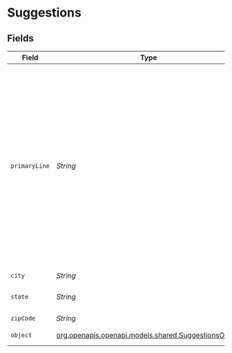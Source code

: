 # Suggestions


## Fields

| Field                                                                                                                                                                                                                                                                                                                                                                                     | Type                                                                                                                                                                                                                                                                                                                                                                                      | Required                                                                                                                                                                                                                                                                                                                                                                                  | Description                                                                                                                                                                                                                                                                                                                                                                               |
| ----------------------------------------------------------------------------------------------------------------------------------------------------------------------------------------------------------------------------------------------------------------------------------------------------------------------------------------------------------------------------------------- | ----------------------------------------------------------------------------------------------------------------------------------------------------------------------------------------------------------------------------------------------------------------------------------------------------------------------------------------------------------------------------------------- | ----------------------------------------------------------------------------------------------------------------------------------------------------------------------------------------------------------------------------------------------------------------------------------------------------------------------------------------------------------------------------------------- | ----------------------------------------------------------------------------------------------------------------------------------------------------------------------------------------------------------------------------------------------------------------------------------------------------------------------------------------------------------------------------------------- |
| `primaryLine`                                                                                                                                                                                                                                                                                                                                                                             | *String*                                                                                                                                                                                                                                                                                                                                                                                  | :heavy_check_mark:                                                                                                                                                                                                                                                                                                                                                                        | The primary delivery line (usually the street address) of the address.<br/>Combination of the following applicable `components` (primary number &<br/>secondary information may be missing or inaccurate):<br/>* `primary_number`<br/>* `street_predirection`<br/>* `street_name`<br/>* `street_suffix`<br/>* `street_postdirection`<br/>* `secondary_designator`<br/>* `secondary_number`<br/>* `pmb_designator`<br/>* `pmb_number`<br/> |
| `city`                                                                                                                                                                                                                                                                                                                                                                                    | *String*                                                                                                                                                                                                                                                                                                                                                                                  | :heavy_check_mark:                                                                                                                                                                                                                                                                                                                                                                        | N/A                                                                                                                                                                                                                                                                                                                                                                                       |
| `state`                                                                                                                                                                                                                                                                                                                                                                                   | *String*                                                                                                                                                                                                                                                                                                                                                                                  | :heavy_check_mark:                                                                                                                                                                                                                                                                                                                                                                        | The <a href="https://en.wikipedia.org/wiki/ISO_3166-2" target="_blank">ISO 3166-2</a> two letter code for the state.<br/>                                                                                                                                                                                                                                                                 |
| `zipCode`                                                                                                                                                                                                                                                                                                                                                                                 | *String*                                                                                                                                                                                                                                                                                                                                                                                  | :heavy_check_mark:                                                                                                                                                                                                                                                                                                                                                                        | N/A                                                                                                                                                                                                                                                                                                                                                                                       |
| `object`                                                                                                                                                                                                                                                                                                                                                                                  | [org.openapis.openapi.models.shared.SuggestionsObject](../../models/shared/SuggestionsObject.md)                                                                                                                                                                                                                                                                                          | :heavy_minus_sign:                                                                                                                                                                                                                                                                                                                                                                        | Value is resource type.                                                                                                                                                                                                                                                                                                                                                                   |